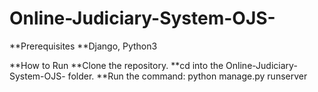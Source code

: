 # Online-Judiciary-System-OJS-

**Prerequisites
**Django, Python3

**How to Run 
**Clone the repository. 
**cd into the Online-Judiciary-System-OJS- folder.
**Run the command: python manage.py runserver
